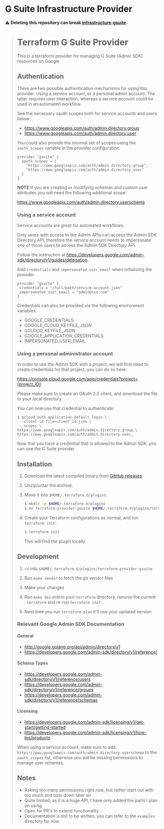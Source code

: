 # G Suite Infrastructure Provider
:warning: **Deleting this repository can break [infrastructure-gsuite](https://github.com/helpfulengineering/infrastructure-gsuite).**

> # Terraform G Suite Provider
> 
> This is a terraform provider for managing G Suite (Admin SDK) resources on Google
> 
> ## Authentication
> 
> There are two possible authentication mechanisms for using this provider.
> Using a service account, or a personal admin account. The latter requires
> user interaction, whereas a service account could be used in an automated
> workflow.
> 
> See the necessary oauth scopes both for service accounts and users below:
> - https://www.googleapis.com/auth/admin.directory.group
> - https://www.googleapis.com/auth/admin.directory.user
> 
> You could also provide the minimal set of scopes using the
> `oauth_scopes` variable in the provider configuration.
> 
> ```
> provider "gsuite" {
>   oauth_scopes = [
>     "https://www.googleapis.com/auth/admin.directory.group",
>     "https://www.googleapis.com/auth/admin.directory.user"
>   ]
> }
>```
>
>**NOTE** If you are creating or modifying schemas and custom user attributes
>you will need the following additional scope:
>
>    https://www.googleapis.com/auth/admin.directory.userschema
>
>
>### Using a service account
>
>Service accounts are great for automated workflows.
>
>Only users with access to the Admin APIs can access the Admin SDK Directory API,
>therefore the service account needs to impersonate one of those users
>to access the Admin SDK Directory API.
>
>Follow the instruction at
>https://developers.google.com/admin-sdk/directory/v1/guides/delegation.
>
>Add `credentials` and `impersonated_user_email` when initializing the provider.
>```
>provider "gsuite" {
>  credentials = "/full/path/service-account.json"
>  impersonated_user_email = "admin@xxx.com"
>}
>```
>
>Credentials can also be provided via the following environment variables:
>- GOOGLE_CREDENTIALS
>- GOOGLE_CLOUD_KEYFILE_JSON
>- GCLOUD_KEYFILE_JSON
>- GOOGLE_APPLICATION_CREDENTIALS
>- IMPERSONATED_USER_EMAIL
>
>### Using a personal administrator account
>
>In order to use the Admin SDK with a project, we will first need to create
>credentials for that project, you can do so here:
>
>https://console.cloud.google.com/apis/credentials?project=[project_ID]
>
>Please make sure to create an OAuth 2.0 client, and download the file to your
>local directory.
>
>You can now use that credential to authenticate:
>
>```
>$ gcloud auth application-default login \
>  --client-id-file=client_id.json \
>  --scopes \
>https://www.googleapis.com/auth/admin.directory.group,\
>https://www.googleapis.com/auth/admin.directory.user,
>```
>
>Now that you have a credential that is allowed to the Admin SDK, you can use the
>G Suite provider.
>
>## Installation
>
>1. Download the latest compiled binary from [GitHub releases](https://github.com/DeviaVir/terraform-provider->gsuite/releases).
>
>1. Unzip/untar the archive.
>
>1. Move it into `$HOME/.terraform.d/plugins`:
>
>    ```sh
>    $ mkdir -p $HOME/.terraform.d/plugins
>    $ mv terraform-provider-gsuite $HOME/.terraform.d/plugins/terraform-provider-gsuite
>    ```
>
>1. Create your Terraform configurations as normal, and run `terraform init`:
>
>    ```sh
>    $ terraform init
>    ```
>
>    This will find the plugin locally.
>
>## Development
>
>1. `cd` into `$HOME/.terraform.d/plugins/terraform-provider-gsuite`
>
>1. Run `make vendor` to fetch the go vendor files
>
>1. Make your changes
>
>1. Run `make dev` and in your `terraform` directory, remove the current `.terraform` and re-run `terraform init`
>
>1. Next time you run `terraform plan` it'll use your updated version
>
>### Relevant Google Admin SDK Documentation
>#### General
>* http://google.golang.org/api/admin/directory/v1
>* https://developers.google.com/admin-sdk/directory/v1/reference/
>
>#### Schema Types
>* https://developers.google.com/admin-sdk/directory/v1/reference/users
>* https://developers.google.com/admin-sdk/directory/v1/reference/groups
>* https://developers.google.com/admin-sdk/directory/v1/reference/schemas
>
>#### Licensing
>* https://developers.google.com/admin-sdk/licensing/v1/get-start/getting-started
>* https://developers.google.com/admin-sdk/licensing/v1/how-tos/products
>
>When using a service account, make sure to add:
>`https://www.googleapis.com/auth/admin.directory.userschema`
>to the `oauth_scopes` list, otherwise you will be missing permissions to manage
>user schemas.
>
>## Notes
>
>- Asking too many permissions right now, but rather start out with too much and tone down later on
>- Quite limited, as it is a huge API, I have only added the parts I plan on using
> - Open for PR's to extend functionality
> - Documentation is still to be written, you can refer to the `examples` directory for now

